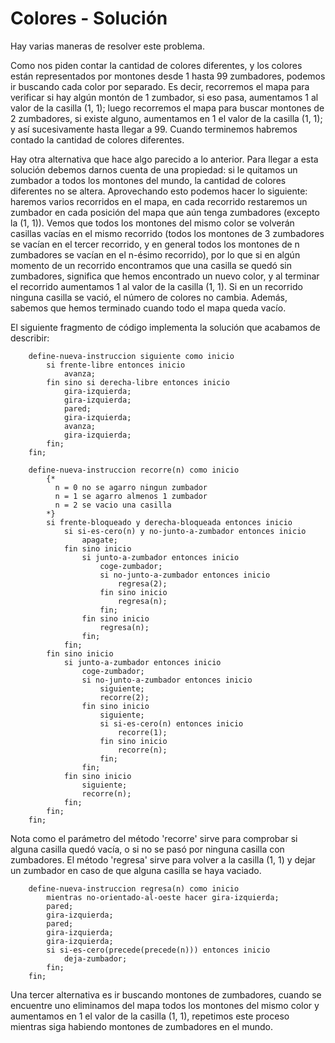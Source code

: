 # Colores - Solución

Hay varias maneras de resolver este problema. 

Como nos piden contar la cantidad de colores diferentes, y los colores están representados por montones desde 1 hasta 99 zumbadores, podemos ir buscando cada color por separado. Es decir, recorremos el mapa para verificar si hay algún montón de 1 zumbador, si eso pasa, aumentamos 1 al valor de la casilla (1, 1); luego recorremos el mapa para buscar montones de 2 zumbadores, si existe alguno, aumentamos en 1 el valor de la casilla (1, 1); y así sucesivamente hasta llegar a 99. Cuando terminemos habremos contado la cantidad de colores diferentes.

Hay otra alternativa que hace algo parecido a lo anterior. Para llegar a esta solución debemos darnos cuenta de una propiedad: si le quitamos un zumbador a todos los montones del mundo, la cantidad de colores diferentes no se altera. Aprovechando esto podemos hacer lo siguiente: haremos varios recorridos en el mapa, en cada recorrido restaremos un zumbador en cada posición del mapa que aún tenga zumbadores (excepto la (1, 1)). Vemos que todos los montones del mismo color se volverán casillas vacías en el mismo recorrido (todos los montones de 3 zumbadores se vacían en el tercer recorrido, y en general todos los montones de n zumbadores se vacían en el n-ésimo recorrido), por lo que si en algún momento de un recorrido encontramos que una casilla se quedó sin zumbadores, significa que hemos encontrado un nuevo color, y al terminar el recorrido aumentamos 1 al valor de la casilla (1, 1). Si en un recorrido ninguna casilla se vació, el número de colores no cambia. Además, sabemos que hemos terminado cuando todo el mapa queda vacío. 

El siguiente fragmento de código implementa la solución que acabamos de describir:

```
    define-nueva-instruccion siguiente como inicio
        si frente-libre entonces inicio
            avanza;
        fin sino si derecha-libre entonces inicio
            gira-izquierda;
            gira-izquierda;
            pared;
            gira-izquierda;
            avanza;
            gira-izquierda;
        fin;
    fin;

    define-nueva-instruccion recorre(n) como inicio
        {*
          n = 0 no se agarro ningun zumbador
          n = 1 se agarro almenos 1 zumbador
          n = 2 se vacio una casilla
        *}
        si frente-bloqueado y derecha-bloqueada entonces inicio
            si si-es-cero(n) y no-junto-a-zumbador entonces inicio
                apagate;
            fin sino inicio
                si junto-a-zumbador entonces inicio
                    coge-zumbador;
                    si no-junto-a-zumbador entonces inicio
                        regresa(2);
                    fin sino inicio
                        regresa(n);
                    fin;
                fin sino inicio
                    regresa(n);
                fin;
            fin;
        fin sino inicio
            si junto-a-zumbador entonces inicio
                coge-zumbador;
                si no-junto-a-zumbador entonces inicio
                    siguiente;
                    recorre(2);
                fin sino inicio
                    siguiente;
                    si si-es-cero(n) entonces inicio
                        recorre(1);
                    fin sino inicio
                        recorre(n);
                    fin;
                fin;
            fin sino inicio
                siguiente;
                recorre(n);
            fin;
        fin;
    fin;   
```

Nota como el parámetro del método 'recorre' sirve para comprobar si alguna casilla quedó vacía, o si no se pasó por ninguna casilla con zumbadores. El método 'regresa' sirve para volver a la casilla (1, 1) y dejar un zumbador en caso de que alguna casilla se haya vaciado.

```
    define-nueva-instruccion regresa(n) como inicio
        mientras no-orientado-al-oeste hacer gira-izquierda;
        pared;
        gira-izquierda;
        pared;
        gira-izquierda;
        gira-izquierda;
        si si-es-cero(precede(precede(n))) entonces inicio
            deja-zumbador;
        fin;
    fin;   
```

Una tercer alternativa es ir buscando montones de zumbadores, cuando se encuentre uno eliminamos del mapa todos los montones del mismo color y aumentamos en 1 el valor de la casilla (1, 1), repetimos este proceso mientras siga habiendo montones de zumbadores en el mundo.
